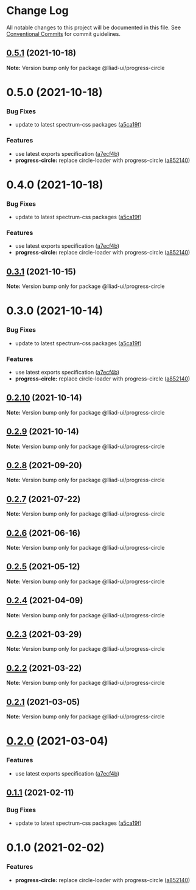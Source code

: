 # Change Log

All notable changes to this project will be documented in this file.
See [Conventional Commits](https://conventionalcommits.org) for commit guidelines.

## [0.5.1](https://github.com/gaoding-inc/Iliad-ui/compare/@lliad-ui/progress-circle@0.5.0...@lliad-ui/progress-circle@0.5.1) (2021-10-18)

**Note:** Version bump only for package @lliad-ui/progress-circle





# 0.5.0 (2021-10-18)


### Bug Fixes

* update to latest spectrum-css packages ([a5ca19f](https://github.com/gaoding-inc/Iliad-ui/commit/a5ca19f67d5b3f0951667c4441d4d977bf1e0937))


### Features

* use latest exports specification ([a7ecf4b](https://github.com/gaoding-inc/Iliad-ui/commit/a7ecf4b6da7996f36a8a89f62cc2384709497008))
* **progress-circle:** replace circle-loader with progress-circle ([a852140](https://github.com/gaoding-inc/Iliad-ui/commit/a852140797f978078d71aceac58f61f744e5a651))





# 0.4.0 (2021-10-18)


### Bug Fixes

* update to latest spectrum-css packages ([a5ca19f](https://github.com/gaoding-inc/Iliad-ui/commit/a5ca19f67d5b3f0951667c4441d4d977bf1e0937))


### Features

* use latest exports specification ([a7ecf4b](https://github.com/gaoding-inc/Iliad-ui/commit/a7ecf4b6da7996f36a8a89f62cc2384709497008))
* **progress-circle:** replace circle-loader with progress-circle ([a852140](https://github.com/gaoding-inc/Iliad-ui/commit/a852140797f978078d71aceac58f61f744e5a651))





## [0.3.1](https://github.com/adobe/spectrum-web-components/compare/@lliad-ui/progress-circle@0.3.0...@lliad-ui/progress-circle@0.3.1) (2021-10-15)

**Note:** Version bump only for package @lliad-ui/progress-circle

# 0.3.0 (2021-10-14)

### Bug Fixes

-   update to latest spectrum-css packages ([a5ca19f](https://github.com/adobe/spectrum-web-components/commit/a5ca19f67d5b3f0951667c4441d4d977bf1e0937))

### Features

-   use latest exports specification ([a7ecf4b](https://github.com/adobe/spectrum-web-components/commit/a7ecf4b6da7996f36a8a89f62cc2384709497008))
-   **progress-circle:** replace circle-loader with progress-circle ([a852140](https://github.com/adobe/spectrum-web-components/commit/a852140797f978078d71aceac58f61f744e5a651))

## [0.2.10](https://github.com/adobe/spectrum-web-components/compare/@lliad-ui/progress-circle@0.2.8...@lliad-ui/progress-circle@0.2.10) (2021-10-14)

**Note:** Version bump only for package @lliad-ui/progress-circle

## [0.2.9](https://github.com/adobe/spectrum-web-components/compare/@lliad-ui/progress-circle@0.2.8...@lliad-ui/progress-circle@0.2.9) (2021-10-14)

**Note:** Version bump only for package @lliad-ui/progress-circle

## [0.2.8](https://github.com/adobe/spectrum-web-components/compare/@lliad-ui/progress-circle@0.2.7...@lliad-ui/progress-circle@0.2.8) (2021-09-20)

**Note:** Version bump only for package @lliad-ui/progress-circle

## [0.2.7](https://github.com/adobe/spectrum-web-components/compare/@lliad-ui/progress-circle@0.2.6...@lliad-ui/progress-circle@0.2.7) (2021-07-22)

**Note:** Version bump only for package @lliad-ui/progress-circle

## [0.2.6](https://github.com/adobe/spectrum-web-components/compare/@lliad-ui/progress-circle@0.2.5...@lliad-ui/progress-circle@0.2.6) (2021-06-16)

**Note:** Version bump only for package @lliad-ui/progress-circle

## [0.2.5](https://github.com/adobe/spectrum-web-components/compare/@lliad-ui/progress-circle@0.2.4...@lliad-ui/progress-circle@0.2.5) (2021-05-12)

**Note:** Version bump only for package @lliad-ui/progress-circle

## [0.2.4](https://github.com/adobe/spectrum-web-components/compare/@lliad-ui/progress-circle@0.2.3...@lliad-ui/progress-circle@0.2.4) (2021-04-09)

**Note:** Version bump only for package @lliad-ui/progress-circle

## [0.2.3](https://github.com/adobe/spectrum-web-components/compare/@lliad-ui/progress-circle@0.2.2...@lliad-ui/progress-circle@0.2.3) (2021-03-29)

**Note:** Version bump only for package @lliad-ui/progress-circle

## [0.2.2](https://github.com/adobe/spectrum-web-components/compare/@lliad-ui/progress-circle@0.2.1...@lliad-ui/progress-circle@0.2.2) (2021-03-22)

**Note:** Version bump only for package @lliad-ui/progress-circle

## [0.2.1](https://github.com/adobe/spectrum-web-components/compare/@lliad-ui/progress-circle@0.2.0...@lliad-ui/progress-circle@0.2.1) (2021-03-05)

**Note:** Version bump only for package @lliad-ui/progress-circle

# [0.2.0](https://github.com/adobe/spectrum-web-components/compare/@lliad-ui/progress-circle@0.1.1...@lliad-ui/progress-circle@0.2.0) (2021-03-04)

### Features

-   use latest exports specification ([a7ecf4b](https://github.com/adobe/spectrum-web-components/commit/a7ecf4b6da7996f36a8a89f62cc2384709497008))

## [0.1.1](https://github.com/adobe/spectrum-web-components/compare/@lliad-ui/progress-circle@0.1.0...@lliad-ui/progress-circle@0.1.1) (2021-02-11)

### Bug Fixes

-   update to latest spectrum-css packages ([a5ca19f](https://github.com/adobe/spectrum-web-components/commit/a5ca19f67d5b3f0951667c4441d4d977bf1e0937))

# 0.1.0 (2021-02-02)

### Features

-   **progress-circle:** replace circle-loader with progress-circle ([a852140](https://github.com/adobe/spectrum-web-components/commit/a852140797f978078d71aceac58f61f744e5a651))
